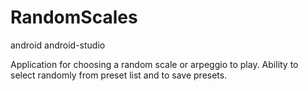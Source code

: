 # RandomScales
android android-studio

Application for choosing a random scale or arpeggio to play. Ability to select randomly from preset list and to save presets.
